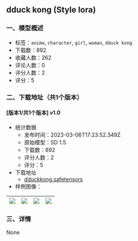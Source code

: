## dduck kong (Style lora)
### 一、模型概述

- 标签：`anime`, `character`, `girl`, `woman`, `dduck kong`
- 下载数：892
- 收藏人数：262
- 评论人数：0
- 评分人数：2
- 评分：5

### 二、下载地址（共1个版本）

#### [版本1/共1个版本] v1.0

- 统计数据
  - 发布时间：2023-03-06T17:23:52.349Z
  - 原始模型：SD 1.5
  - 下载数：892
  - 评分人数：2
  - 评分：5
- 下载地址
  - [dduckkong.safetensors](https://civitai.com/api/download/models/19502)
- 样例图像：

| <img src="https://image.civitai.com/xG1nkqKTMzGDvpLrqFT7WA/e02c1278-5696-494a-a5ad-5e25107ebc00/width=450/204773.jpeg" /> | <img src="https://image.civitai.com/xG1nkqKTMzGDvpLrqFT7WA/4c8d59f4-6016-4d56-fab9-3b05c2d8ab00/width=450/204776.jpeg" /> | <img src="https://image.civitai.com/xG1nkqKTMzGDvpLrqFT7WA/24e7ff62-8d2c-41d4-4357-596cd0ba5700/width=450/204775.jpeg" /> | <img src="https://image.civitai.com/xG1nkqKTMzGDvpLrqFT7WA/cb11bcb2-99dc-4369-1123-f94aae95be00/width=450/204774.jpeg" /> |
| ---- | ---- | ---- | ---- |


### 三、详情
None